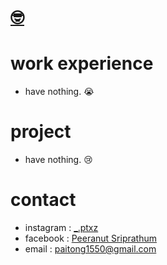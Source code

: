 <h1><a href="#" target="_blank" title="hi, i'm Paitong">🤓</a></h1>

# work experience
- have nothing. 😭

# project
- have nothing. 😢

# contact
- instagram : [_.ptxz](https://www.instagram.com/_.ptxz/)
- facebook : [Peeranut Sriprathum](https://fb.me/peeranutSriprathumZ/)
- email : [paitong1550@gmail.com](mailto:paitong1550@gmail.com)
